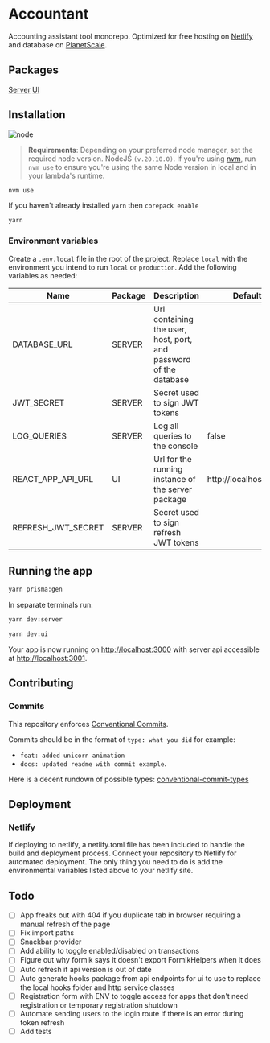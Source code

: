 # Accountant

Accounting assistant tool monorepo. Optimized for free hosting on [Netlify](https://www.netlify.com/) and database on [PlanetScale](https://www.planetscale.com/).

## Packages

[Server](./packages/server/README.md)
[UI](./packages/ui/README.md)

## Installation

![node](https://img.shields.io/badge/node-v20.10.0-brightgreen.svg?style=for-the-badge)

> **Requirements**: Depending on your preferred node manager, set the required node version. NodeJS `(v.20.10.0)`. If you're using [nvm](https://github.com/nvm-sh/nvm), run `nvm use` to ensure you're using the same Node version in local and in your lambda's runtime.

```bash
nvm use
```

If you haven't already installed `yarn` then `corepack enable`

```bash
yarn
```

### Environment variables

Create a `.env.local` file in the root of the project. Replace `local` with the environment you intend to run `local` or `production`. Add the following variables as needed:

| Name               | Package | Description                                                       | Default               |
| ------------------ | ------- | ----------------------------------------------------------------- | --------------------- |
| DATABASE_URL       | SERVER  | Url containing the user, host, port, and password of the database |                       |
| JWT_SECRET         | SERVER  | Secret used to sign JWT tokens                                    |                       |
| LOG_QUERIES        | SERVER  | Log all queries to the console                                    | false                 |
| REACT_APP_API_URL  | UI      | Url for the running instance of the server package                | http://localhost:3001 |
| REFRESH_JWT_SECRET | SERVER  | Secret used to sign refresh JWT tokens                            |                       |

## Running the app

```bash
yarn prisma:gen
```

In separate terminals run:

```bash
yarn dev:server
```

```bash
yarn dev:ui
```

Your app is now running on [http://localhost:3000](http://localhost:3000) with server api accessible at [http://localhost:3001](http://localhost:3001).

## Contributing

### Commits

This repository enforces [Conventional Commits](https://www.conventionalcommits.org/).

Commits should be in the format of `type: what you did` for example:

- `feat: added unicorn animation`
- `docs: updated readme with commit example`.

Here is a decent rundown of possible types: [conventional-commit-types
](https://github.com/commitizen/conventional-commit-types/blob/c3a9be4c73e47f2e8197de775f41d981701407fb/index.json)

## Deployment

### Netlify

If deploying to netlify, a netlify.toml file has been included to handle the build and deployment process. Connect your repository to Netlify for automated deployment. The only thing you need to do is add the environmental variables listed above to your netlify site.

## Todo

- [ ] App freaks out with 404 if you duplicate tab in browser requiring a manual refresh of the page
- [ ] Fix import paths
- [ ] Snackbar provider
- [ ] Add ability to toggle enabled/disabled on transactions
- [ ] Figure out why formik says it doesn't export FormikHelpers when it does
- [ ] Auto refresh if api version is out of date
- [ ] Auto generate hooks package from api endpoints for ui to use to replace the local hooks folder and http service classes
- [ ] Registration form with ENV to toggle access for apps that don't need registration or temporary registration shutdown
- [ ] Automate sending users to the login route if there is an error during token refresh
- [ ] Add tests
